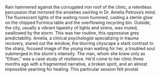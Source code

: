 Rain hammered against the corrugated iron roof of the clinic, a relentless percussion that mirrored the anxieties swirling in Dr. Amelia Petrova’s mind.  The fluorescent lights of the waiting room hummed, casting a sterile glow on the chipped Formica table and the overflowing recycling bin.  Outside, the city, usually a vibrant tapestry of lights and sirens, was muted, swallowed by the storm.  This was her routine, this oppressive grey predictability.  Amelia, a clinical psychologist specializing in trauma recovery, stared out the window, the blurring cityscape a stark contrast to the sharp, focused image of the young man waiting for her, a troubled soul submerged in the storm's intensity.  The man, whom she knew only as "Ethan," was a case study of resilience.  He'd come to her clinic three months ago with a fragmented narrative, a broken spirit, and an almost impossible yearning for healing. This particular session felt pivotal.
